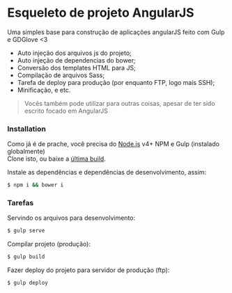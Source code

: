 # Esqueleto de projeto AngularJS


Uma simples base para construção de aplicações angularJS feito com Gulp e GDGlove <3

  - Auto injeção dos arquivos js do projeto;
  - Auto injeção de dependencias do bower;
  - Conversão dos templates HTML para JS;
  - Compilação de arquivos Sass;
  - Tarefa de deploy para produção (por enquanto FTP, logo mais SSH);
  - Minificação, e etc.

> Vocês também pode utilizar para outras coisas, apesar de ter sido escrito focado em AngularJS

### Installation

Como já é de prache, você precisa do [Node.js](https://nodejs.org/) v4+ NPM e Gulp (instalado globalmente) \
Clone isto, ou baixe a [última build](https://github.com/eduardoborges/base-angularjs/releases).

Instale as dependências e dependências de desenvolvimento, assim:

```sh
$ npm i && bower i
```

### Tarefas

Servindo os arquivos para desenvolvimento:
```sh
$ gulp serve
```

Compilar projeto (produção):
```sh
$ gulp build
```

Fazer deploy do projeto para servidor de produção (ftp):
```sh
$ gulp deploy
```
